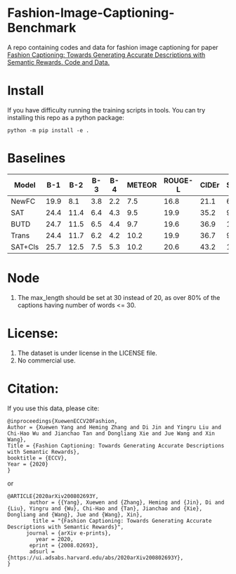 # Fashion-Image-Captioning-Benchmark
A repo containing codes and data for fashion image captioning for paper [Fashion Captioning: Towards Generating Accurate Descriptions with Semantic Rewards. Code and Data.](https://arxiv.org/abs/2008.02693)

# Install 
If you have difficulty running the training scripts in tools. You can try installing this repo as a python package:
```
python -m pip install -e .
```

# Baselines
|Model     |B-1  |B-2  |B-3  |B-4  |METEOR |ROUGE-L |CIDEr |SPICE |mAP  |ACC|
|----------|-----|-----|-----|-----|-------|--------|------|------|-----|---|
|NewFC     |19.9 |8.1  |3.8  |2.2  |7.5    |16.8    |21.1  |6.9   |0    |0  |
|SAT       |24.4 |11.4 |6.4  |4.3  |9.5    |19.9    |35.2  |9.8   |--   |-- |
|BUTD      |24.7 |11.5 |6.5  |4.4  |9.7    |19.6    |36.9  |10.1  |--   |-- |
|Trans     |24.4 |11.7 |6.2  |4.2  |10.2   |19.9    |36.7  |9.9   |--   |-- |
|SAT+Cls   |25.7 |12.5 |7.5  |5.3  |10.2   |20.6    |43.2  |11.1  |--   |-- |

# Node
1. The max_length should be set at 30 instead of 20, as over 80% of the captions having number of words <= 30.


# License:
1. The dataset is under license in the LICENSE file.
2. No commercial use.

# Citation:
If you use this data, please cite:
```
@inproceedings{XuewenECCV20Fashion,
Author = {Xuewen Yang and Heming Zhang and Di Jin and Yingru Liu and Chi-Hao Wu and Jianchao Tan and Dongliang Xie and Jue Wang and Xin Wang},
Title = {Fashion Captioning: Towards Generating Accurate Descriptions with Semantic Rewards},
booktitle = {ECCV},
Year = {2020}
}
```

or 

```
@ARTICLE{2020arXiv200802693Y,
       author = {{Yang}, Xuewen and {Zhang}, Heming and {Jin}, Di and {Liu}, Yingru and {Wu}, Chi-Hao and {Tan}, Jianchao and {Xie}, Dongliang and {Wang}, Jue and {Wang}, Xin},
        title = "{Fashion Captioning: Towards Generating Accurate Descriptions with Semantic Rewards}",
      journal = {arXiv e-prints},
         year = 2020,
       eprint = {2008.02693},
       adsurl = {https://ui.adsabs.harvard.edu/abs/2020arXiv200802693Y},
}
```
